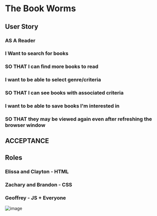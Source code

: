 # The Book Worms
## User Story
### AS A Reader
### I Want to search for books
### SO THAT I can find more books to read
### I want to be able to select genre/criteria
### SO THAT I can see books with associated criteria
### I want to be able to save books I'm interested in
### SO THAT they may be viewed again even after refreshing the browser window
## ACCEPTANCE
###
## Roles
### Elissa and Clayton - HTML
### Zachary and Brandon - CSS
### Geoffrey - JS + Everyone
![image](https://user-images.githubusercontent.com/118697673/222636336-d841fcce-e445-44fd-aa62-5f719fd2f1ff.png)
